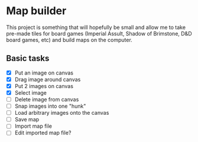 # Map builder

This project is something that will hopefully be small and allow me to
take pre-made tiles for board games (Imperial Assult, Shadow of
Brimstone, D&D board games, etc) and build maps on the computer.

## Basic tasks
* [x] Put an image on canvas
* [x] Drag image around canvas
* [x] Put 2 images on canvas
* [x] Select image
* [ ] Delete image from canvas
* [ ] Snap images into one "hunk"
* [ ] Load arbitrary images onto the canvas
* [ ] Save map
* [ ] Import map file
* [ ] Edit imported map file?
